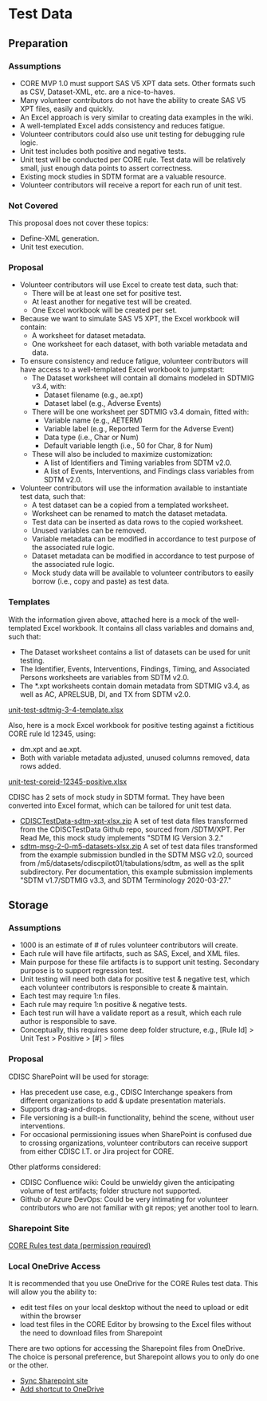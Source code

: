 # Test Data

## Preparation

### Assumptions

- CORE MVP 1.0 must support SAS V5 XPT data sets. Other formats such as CSV, Dataset-XML, etc. are a nice-to-haves.
- Many volunteer contributors do not have the ability to create SAS V5 XPT files, easily and quickly.
- An Excel approach is very similar to creating data examples in the wiki.
- A well-templated Excel adds consistency and reduces fatigue.
- Volunteer contributors could also use unit testing for debugging rule logic.
- Unit test includes both positive and negative tests.
- Unit test will be conducted per CORE rule. Test data will be relatively small, just enough data points to assert correctness.
- Existing mock studies in SDTM format are a valuable resource.
- Volunteer contributors will receive a report for each run of unit test.

### Not Covered

This proposal does not cover these topics:

- Define-XML generation.
- Unit test execution.

### Proposal

- Volunteer contributors will use Excel to create test data, such that:
  - There will be at least one set for positive test.
  - At least another for negative test will be created.
  - One Excel workbook will be created per set.
- Because we want to simulate SAS V5 XPT, the Excel workbook will contain:
  - A worksheet for dataset metadata.
  - One worksheet for each dataset, with both variable metadata and data.
- To ensure consistency and reduce fatigue, volunteer contributors will have access to a well-templated Excel workbook to jumpstart:
  - The Dataset worksheet will contain all domains modeled in SDTMIG v3.4, with:
    - Dataset filename (e.g., ae.xpt)
    - Dataset label (e.g., Adverse Events)
  - There will be one worksheet per SDTMIG v3.4 domain, fitted with:
    - Variable name (e.g., AETERM)
    - Variable label (e.g., Reported Term for the Adverse Event)
    - Data type (i.e., Char or Num)
    - Default variable length (i.e., 50 for Char, 8 for Num)
  - These will also be included to maximize customization:
    - A list of Identifiers and Timing variables from SDTM v2.0.
    - A list of Events, Interventions, and Findings class variables from SDTM v2.0.
- Volunteer contributors will use the information available to instantiate test data, such that:
  - A test dataset can be a copied from a templated worksheet.
  - Worksheet can be renamed to match the dataset metadata.
  - Test data can be inserted as data rows to the copied worksheet.
  - Unused variables can be removed.
  - Variable metadata can be modified in accordance to test purpose of the associated rule logic.
  - Dataset metadata can be modified in accordance to test purpose of the associated rule logic.
  - Mock study data will be available to volunteer contributors to easily borrow (i.e., copy and paste) as test data.

### Templates

With the information given above, attached here is a mock of the well-templated Excel workbook. It contains all class variables and domains and, such that:

- The Dataset worksheet contains a list of datasets can be used for unit testing.
- The Identifier, Events, Interventions, Findings, Timing, and Associated Persons worksheets are variables from SDTM v2.0.
- The \*.xpt worksheets contain domain metadata from SDTMIG v3.4, as well as AC, APRELSUB, DI, and TX from SDTM v2.0.

[unit-test-sdtmig-3-4-template.xlsx](files/unit-test-sdtmig-3-4-template.xlsx ":ignore")

Also, here is a mock Excel workbook for positive testing against a fictitious CORE rule Id 12345, using:

- dm.xpt and ae.xpt.
- Both with variable metadata adjusted, unused columns removed, data rows added.

[unit-test-coreid-12345-positive.xlsx](files/unit-test-coreid-12345-positive.xlsx ":ignore")

CDISC has 2 sets of mock study in SDTM format. They have been converted into Excel format, which can be tailored for unit test data.

- [CDISCTestData-sdtm-xpt-xlsx.zip](files/CDISCTestData-sdtm-xpt-xlsx.zip ":ignore") A set of test data files transformed from the CDISCTestData Github repo, sourced from /SDTM/XPT. Per Read Me, this mock study implements "SDTM IG Version 3.2."
- [sdtm-msg-2-0-m5-datasets-xlsx.zip](files/sdtm-msg-2-0-m5-datasets-xlsx.zip ":ignore") A set of test data files transformed from the example submission bundled in the SDTM MSG v2.0, sourced from /m5/datasets/cdiscpilot01/tabulations/sdtm, as well as the split subdirectory. Per documentation, this example submission implements "SDTM v1.7/SDTMIG v3.3, and SDTM Terminology 2020-03-27."

## Storage

### Assumptions

- 1000 is an estimate of # of rules volunteer contributors will create.
- Each rule will have file artifacts, such as SAS, Excel, and XML files.
- Main purpose for these file artifacts is to support unit testing. Secondary purpose is to support regression test.
- Unit testing will need both data for positive test & negative test, which each volunteer contributors is responsible to create & maintain.
- Each test may require 1:n files.
- Each rule may require 1:n positive & negative tests.
- Each test run will have a validate report as a result, which each rule author is responsible to save.
- Conceptually, this requires some deep folder structure, e.g., [Rule Id] > Unit Test > Positive > [#] > files

### Proposal

CDISC SharePoint will be used for storage:

- Has precedent use case, e.g., CDISC Interchange speakers from different organizations to add & update presentation materials.
- Supports drag-and-drops.
- File versioning is a built-in functionality, behind the scene, without user interventions.
- For occasional permissioning issues when SharePoint is confused due to crossing organizations, volunteer contributors can receive support from either CDISC I.T. or Jira project for CORE.

Other platforms considered:

- CDISC Confluence wiki: Could be unwieldy given the anticipating volume of test artifacts; folder structure not supported.
- Github or Azure DevOps: Could be very intimating for volunteer contributors who are not familiar with git repos; yet another tool to learn.

### Sharepoint Site

[CORE Rules test data (permission required)](https://cdisc.sharepoint.com/sites/CORERules/Shared%20Documents/Forms/AllItems.aspx)

### Local OneDrive Access

It is recommended that you use OneDrive for the CORE Rules test data. This will allow you the ability to:

- edit test files on your local desktop without the need to upload or edit within the browser
- load test files in the CORE Editor by browsing to the Excel files without the need to download files from Sharepoint

There are two options for accessing the Sharepoint files from OneDrive. The choice is personal preference, but Sharepoint allows you to only do one or the other.

- [Sync Sharepoint site](https://support.microsoft.com/en-us/office/sync-sharepoint-files-and-folders-87a96948-4dd7-43e4-aca1-53f3e18bea9b)
- [Add shortcut to OneDrive](https://support.microsoft.com/en-us/office/add-shortcuts-to-shared-folders-in-onedrive-for-work-or-school-d66b1347-99b7-4470-9360-ffc048d35a33)
